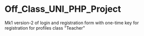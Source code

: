 # Off_Class_UNI_PHP_Project
Mk1 version-2 of login and registration form with one-time key for registration for profiles class "Teacher"
